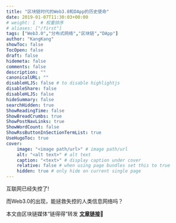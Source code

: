 ```yaml
---
title: "区块链时代的Web3.0和DApp的历史使命"
date: 2019-01-07T11:30:03+00:00
# weight: 1  # 权重排序
# aliases: ["/first"]
tags: ["Web3.0","分布式网络","区块链","DApp"]
author: "KangKang"
showToc: false
TocOpen: false
draft: false
hidemeta: false
comments: false
description: ""
canonicalURL: ""
disableHLJS: false # to disable highlightjs
disableShare: false
disableHLJS: false
hideSummary: false
searchHidden: true
ShowReadingTime: false
ShowBreadCrumbs: true
ShowPostNavLinks: true
ShowWordCount: false
ShowRssButtonInSectionTermList: true
UseHugoToc: true
cover:
    image: "<image path/url>" # image path/url
    alt: "<alt text>" # alt text
    caption: "<text>" # display caption under cover
    relative: false # when using page bundles set this to true
    hidden: true # only hide on current single page
---
```


互联网已经失控了!

而Web3.0的出现，能拯救失控的人类信息网络吗？

本文由区块链媒体“链得得”转发 [**文章链接**](https://baijiahao.baidu.com/s?id=1640630807620251241&wfr=spider&for=pc)🔗



&nbsp;

&nbsp;

&nbsp;


